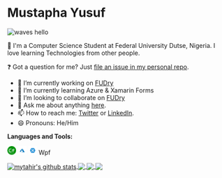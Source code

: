 # Mustapha Yusuf
![waves hello](https://media.giphy.com/media/euAnOkLGWtdHG/giphy.gif)

:wave: I'm a Computer Science Student at Federal University Dutse, Nigeria. 
I love learning Technologies from other people.

❓ Got a question for me? Just [file an issue in my personal repo](https://github.com/mytahir/mytahir/issues/new).


<!--
**mytahir/mytahir** is a ✨ _special_ ✨ repository because its `README.md` (this file) appears on your GitHub profile.
-->
- 🔭 I’m currently working on [FUDry](https://github.com/mytahir/FUDry)
- 🌱 I’m currently learning Azure & Xamarin Forms
- 👯 I’m looking to collaborate on [FUDry](https://github.com/mytahir/FUDry)
- 💬 Ask me about anything [here](https://github.com/mytahir/mytahir/issues/new).
- 📫 How to reach me: [Twitter](https://twitter.com/m_y_tahir/) or [LinkedIn](https://www.linkedin.com/mwlite/in/mustapha-yusuf-233b5975).
- 😄 Pronouns: He/Him

**Languages and Tools:**  

<code><img height="20" src="https://raw.githubusercontent.com/github/explore/80688e429a7d4ef2fca1e82350fe8e3517d3494d/topics/csharp/csharp.png"></code>
<code><img height="20" src="https://raw.githubusercontent.com/github/explore/80688e429a7d4ef2fca1e82350fe8e3517d3494d/topics/azure/azure.png"></code>
<code><img height="20" src="https://raw.githubusercontent.com/github/explore/80688e429a7d4ef2fca1e82350fe8e3517d3494d/topics/xamarin/xamarin.png"></code>
Wpf


<a href="https://github.com/mytahir/github-readme-stats">
  <img align="center" src="https://github-readme-stats.vercel.app/api?username=mytahir&show_icons=true&include_all_commits=true&theme=radical" alt="mytahir's github stats" />
</a>
<a href="https://github.com/mytahir/github-readme-stats">
  <!-- Change the `github-readme-stats.vercel.app` to `github-readme-stats.vercel.app`  -->
  <img align="center" src="https://github-readme-stats.vercel.app/api/top-langs/?username=mytahir&layout=compact&theme=radical" />
</a>

<a href="https://github.com/mytahir/github-readme-stats">
  <!-- Change the `github-readme-stats.vercel.app` to `github-readme-stats.vercel.app`  -->
  <img align="center" src="https://github-readme-stats.vercel.app/api/pin/?username=mytahir&repo=FUDry&theme=radical" />
</a>    
<a href="https://github.com/mytahir/mytahir.github.io">
  <!-- Change the `github-readme-stats.anuraghazra1.vercel.app` to `github-readme-stats.vercel.app`  -->
  <img align="center" src="https://github-readme-stats.vercel.app/api/pin/?username=mytahir&repo=mytahir.github.io&theme=radical" />
</a>
